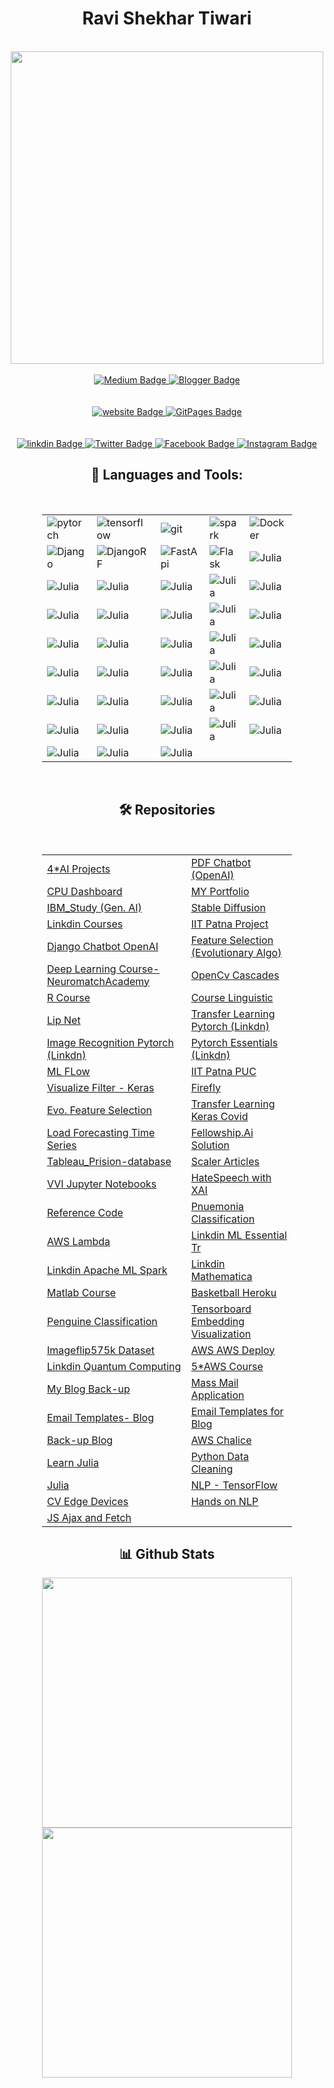 <link rel="stylesheet" href="https://www.w3schools.com/w3css/4/w3.css">

<div id="header" align="center">
    <h1>Ravi Shekhar Tiwari</h1>
     <br>
  <img src="https://media.giphy.com/media/M9gbBd9nbDrOTu1Mqx/giphy.gif" width="500px"/>


<br>
  <div id="Blog">
  <br>
    
   <a href="https://tiwari11-rst.medium.com/">
    <img src="https://img.shields.io/badge/Medium-12100E?style=for-the-badge&logo=medium&logoColor=white" alt="Medium Badge"/>
  </a>

   <a href="https://ravishekhartiwari.blogspot.com/">
    <img src="https://img.shields.io/badge/Blogger-FF5722?style=for-the-badge&logo=blogger&logoColor=white" alt="
Blogger Badge"/>
  </a>

  </div>
<br>
   <div id="Websites">
   <br>
    
   <a href="https:www.rstiwari.com">
    <img src="https://img.shields.io/badge/website-000000?style=for-the-badge&logo=About.me&logoColor=white" alt="website Badge"/>
  </a>

   <a href="https://portfolio.rstiwari.com">
    <img src="https://img.shields.io/badge/GitHub%20Pages-222222?style=for-the-badge&logo=GitHub%20Pages&logoColor=white" alt="
GitPages Badge"/>
  </a>

  </div>
<br>
 <div id="badges">
     <br>
  <a href="http://www.linkedin.com/in/ravishekhartiwari">
    <img src="https://img.shields.io/badge/LinkedIn-0077B5?style=for-the-badge&logo=linkedin&logoColor=white" alt="linkdin Badge"/>
  </a>
  <a href="https://twitter.com/tiwari11rst">
    <img src="https://img.shields.io/badge/Twitter-1DA1F2?style=for-the-badge&logo=twitter&logoColor=white" alt="Twitter Badge"/>
  </a>
  <a href="https://www.facebook.com/ravishekhar.tiwari.5">
    <img src="https://img.shields.io/badge/Facebook-1877F2?style=for-the-badge&logo=facebook&logoColor=white" alt="Facebook Badge"/>
  </a>
  <a href="https://www.instagram.com/ravishekhartiwari/">
    <img src="https://img.shields.io/badge/Instagram-E4405F?style=for-the-badge&logo=instagram&logoColor=white" alt="Instagram Badge"/>
  </a>
 </div>

 <div id="Tools">
     
   <h2> 🔨 Languages and Tools:</h2>
   <br>
    <table style="width:400px">
  <tr>
    <td>
    <img align="left" src="https://img.shields.io/badge/PyTorch-EE4C2C?style=for-the-badge&logo=pytorch&logoColor=white" alt="pytorch" /> 
     </td>
    <td>
<img align="left" src="https://img.shields.io/badge/TensorFlow-FF6F00?style=for-the-badge&logo=tensorflow&logoColor=white" alt="tensorflow" /></td>
    <td><img src="https://img.shields.io/badge/Keras-FF0000?style=for-the-badge&logo=keras&logoColor=white" align="left" alt="git" /></td>
      <td><img src="https://img.shields.io/badge/Apache_Spark-FFFFFF?style=for-the-badge&logo=apachespark&logoColor=#E35A16" align="left" alt="spark" />
</td>
      <td><img src="https://img.shields.io/badge/Docker-2CA5E0?style=for-the-badge&logo=docker&logoColor=white" align="left" alt="Docker" /></td>
     
      
  </tr>

   <tr>
      <td><img src="https://img.shields.io/badge/Docker-2CA5E0?style=for-the-badge&logo=docker&logoColor=white" align="left" alt="Django" />
</td>
      <td><img src="https://img.shields.io/badge/django%20rest-ff1709?style=for-the-badge&logo=django&logoColor=white" align="left" alt="DjangoRF" />
 </td>
      <td> <img src="https://img.shields.io/badge/fastapi-109989?style=for-the-badge&logo=FASTAPI&logoColor=white" align="left" alt="FastApi" />
</td>
      <td><img src="https://img.shields.io/badge/Flask-000000?style=for-the-badge&logo=flask&logoColor=white" align="left" alt="Flask" />
 </td>
        <td><img src="https://img.shields.io/badge/Julia-9558B2?style=for-the-badge&logo=julia&logoColor=white" align="left" alt="Julia" />
</td>
  </tr>
 <tr>
      <td><img src="https://img.shields.io/badge/OpenCV-27338e?style=for-the-badge&logo=OpenCV&logoColor=white" align="left" alt="Julia" />
 </td>
      <td><img src="https://img.shields.io/badge/Postman-FF6C37?style=for-the-badge&logo=Postman&logoColor=white" align="left" alt="Julia" /> </td>
      <td> 
<img src="https://img.shields.io/badge/PowerBI-F2C811?style=for-the-badge&logo=Power%20BI&logoColor=white" align="left" alt="Julia" /></td>
       <td><img src="https://img.shields.io/badge/R-276DC3?style=for-the-badge&logo=r&logoColor=white" align="left" alt="Julia" />
</td>
      <td><img src="https://img.shields.io/badge/Rust-000000?style=for-the-badge&logo=rust&logoColor=white" align="left" alt="Julia" />
</td>
  </tr>
  <tr>
      <td><img src="https://img.shields.io/badge/Selenium-43B02A?style=for-the-badge&logo=Selenium&logoColor=white" align="left" alt="Julia" />
 </td>
      <td><img src="https://img.shields.io/badge/Shell_Script-121011?style=for-the-badge&logo=gnu-bash&logoColor=white" align="left" alt="Julia" />  </td>
<td><img src="https://img.shields.io/badge/Tailwind_CSS-38B2AC?style=for-the-badge&logo=tailwind-css&logoColor=white" align="left" alt="Julia" /></td>
<td><img src="https://img.shields.io/badge/Tableau-E97627?style=for-the-badge&logo=Tableau&logoColor=white" align="left" alt="Julia" />
 </td>
       <td>
<img src="https://img.shields.io/badge/Alibaba_Cloud-FF6A00?style=for-the-badge&logo=alibabacloud&logoColor=white" align="left" alt="Julia" /></td>
  </tr>
 <tr>
     <td><img src="https://img.shields.io/badge/Amazon_AWS-FF9900?style=for-the-badge&logo=amazonaws&logoColor=white" align="left" alt="Julia" /></td>
     <td><img src="https://img.shields.io/badge/Digital_Ocean-0080FF?style=for-the-badge&logo=DigitalOcean&logoColor=white" align="left" alt="Julia" /></td>
     <td><img src="https://img.shields.io/badge/Heroku-430098?style=for-the-badge&logo=heroku&logoColor=white" align="left" alt="Julia" /></td>
     <td><img src="https://img.shields.io/badge/Twilio-F22F46?style=for-the-badge&logo=Twilio&logoColor=white" align="left" alt="Julia" /></td>
     <td><img src="https://img.shields.io/badge/Microsoft%20SQL%20Server-CC2927?style=for-the-badge&logo=microsoft%20sql%20server&logoColor=white" align="left" alt="Julia" /></td>
 </tr>
   <tr>
     <td><img src="https://img.shields.io/badge/MySQL-005C84?style=for-the-badge&logo=mysql&logoColor=white" align="left" alt="Julia" /></td>
     <td><img src="https://img.shields.io/badge/rabbitmq-%23FF6600.svg?&style=for-the-badge&logo=rabbitmq&logoColor=white" align="left" alt="Julia" /></td>
     <td><img src="https://img.shields.io/badge/Bootstrap-563D7C?style=for-the-badge&logo=bootstrap&logoColor=white" align="left" alt="Julia" /></td>
     <td><img src="https://img.shields.io/badge/conda-342B029.svg?&style=for-the-badge&logo=anaconda&logoColor=white" align="left" alt="Julia" /></td>
     <td><img src="https://img.shields.io/badge/Colab-F9AB00?style=for-the-badge&logo=googlecolab&color=525252" align="left" alt="Julia" /></td>
 </tr>
  <tr>
     <td><img src="https://img.shields.io/badge/VSCode-0078D4?style=for-the-badge&logo=visual%20studio%20code&logoColor=white" align="left" alt="Julia" /></td>
     <td<img src="https://img.shields.io/badge/Visual_Studio_Code-0078D4?style=for-the-badge&logo=visual%20studio%20code&logoColor=white" align="left" alt="Julia" /></td>
     <td><img src="https://img.shields.io/badge/C-00599C?style=for-the-badge&logo=c&logoColor=white" align="left" alt="Julia" /></td>
     <td><img src="https://img.shields.io/badge/C%2B%2B-00599C?style=for-the-badge&logo=c%2B%2B&logoColor=white" align="left" alt="Julia" /></td>
     <td><img src="https://img.shields.io/badge/json-5E5C5C?style=for-the-badge&logo=json&logoColor=white" align="left" alt="Julia" /></td>
  <td><img src="https://img.shields.io/badge/PHP-777BB4?style=for-the-badge&logo=php&logoColor=white" align="left" alt="Julia" /></td>
 </tr>
<tr>
     <td><img src="https://img.shields.io/badge/Plotly-239120?style=for-the-badge&logo=plotly&logoColor=white" align="left" alt="Julia" /></td>
     <td><img src="https://img.shields.io/badge/PLSQL-F80000?style=for-the-badge&logo=oracle&logoColor=black" align="left" alt="Julia" /></td>
     <td><img src="https://img.shields.io/badge/scikit_learn-F7931E?style=for-the-badge&logo=scikit-learn&logoColor=white" align="left" alt="Julia" /></td>
     <td><img src="https://img.shields.io/badge/SciPy-654FF0?style=for-the-badge&logo=SciPy&logoColor=white" align="left" alt="Julia" /></td>
     <td><img src="https://img.shields.io/badge/GIT-E44C30?style=for-the-badge&logo=git&logoColor=white" align="left" alt="Julia" /></td>
 </tr> 
 <tr>
     <td><img src="https://img.shields.io/badge/powershell-5391FE?style=for-the-badge&logo=powershell&logoColor=white" align="left" alt="Julia" /></td>
     <td><img src="https://img.shields.io/badge/windows%20terminal-4D4D4D?style=for-the-badge&logo=windows%20terminal&logoColor=white" align="left" alt="Julia" /></td>
     <td><img src="https://img.shields.io/badge/Airflow-017CEE?style=for-the-badge&logo=Apache%20Airflow&logoColor=white" align="left" alt="Julia" /></td>
     <td></td>
     <td></td>
 </tr> 
 
</table>


 </div>
   
   <br>
   </div>
   <div id="Projects"  align="center">
       <h2>  🛠️  Repositories </h2> 
       <br>
       <table style="width:400px">

  <tr>
    <td ><a href="https://github.com/happyman11/Real-Time-AI-Product-Projects" target="_blank"> 4*AI Projects</a></td>
    <td><a href="https://github.com/happyman11/PUC-PDF-Openai" target="_blank">PDF Chatbot (OpenAI)</a></td>
   </tr>
  </tr>
     <td><a href="https://github.com/happyman11/CPU_Usage_Dashboard" target="_blank">CPU Dashboard</a></td>
     <td><a href="https://github.com/happyman11/happyman11.github.io" target="_blank"> MY Portfolio</a></td>
  <tr>
     <td><a href="https://github.com/happyman11/IBM_Study" target="_blank">IBM_Study (Gen. AI)</a></td>
     <td><a href="https://github.com/happyman11/assessment-challenge_stbleDiffusion-Fast_API/tree/main" target="_blank">Stable  Diffusion</a></td>
  </tr>
  <tr>
     <td><a href="https://github.com/happyman11/linkdin_courses" target="_blank">Linkdin Courses</a></td>
     <td><a href="https://github.com/happyman11/PPGCL_JRF" target="_blank">IIT Patna Project</a></td>
  </tr>

  <tr>
     <td><a href="https://github.com/happyman11/django-chatbot/tree/main" target="_blank">Django Chatbot OpenAI</a></td>
     <td><a href="https://github.com/happyman11/Py_FS" target="_blank">Feature Selection (Evolutionary Algo)</a></td>
  </tr>
  <tr>
     <td><a href="https://github.com/happyman11/course-content-dl" target="_blank">Deep Learning Course-NeuromatchAcademy</a></td>
     <td><a href="https://github.com/happyman11/opencv-cascade" target="_blank">OpenCv Cascades</a></td>
  </tr>
  <tr>
     <td><a href="https://github.com/happyman11/NTNU_ENC2055_DATA" target="_blank">R Course</a></td>
     <td><a href="https://github.com/happyman11/NTNU_ENC2055_LECTURES" target="_blank"> Course Linguistic</a></td>
  </tr>
  <tr>
     <td><a href="https://github.com/happyman11/LipNet/tree/main" target="_blank">Lip Net</a></td>
     <td><a href="https://github.com/happyman11/linkdin_transfer_learning_pytorch/tree/main" target="_blank">Transfer Learning Pytorch (Linkdn)</a></td>
  </tr>
  <tr>
     <td><a href="https://github.com/happyman11/linkdin_image_recognition/tree/main" target="_blank">Image Recognition Pytorch (Linkdn)</a></td>
     <td><a href="https://github.com/happyman11/linkdin_pytorch_essential_training/blob/main/README.md" target="_blank">Pytorch Essentials (Linkdn)</a></td>
  </tr>
  <tr>
     <td><a href="https://github.com/happyman11/Mlflow-Tutorial/tree/main" target="_blank">ML FLow</a></td>
     <td><a href="https://github.com/happyman11/IIT-Patna-Deployed-Application/tree/main" target="_blank">IIT Patna PUC</a></td>
  </tr>
  <tr>
     <td><a href="https://github.com/happyman11/visualize_channel_DL/tree/main" target="_blank">Visualize Filter - Keras</a></td>
     <td><a href="https://github.com/happyman11/FireflyAlgorithm" target="_blank">Firefly</a></td>
  </tr>
  <tr>
     <td><a href="https://github.com/happyman11/Wrapper-Feature-Selection-Toolbox-Python" target="_blank">Evo.  Feature Selection</a></td>
     <td><a href="https://github.com/happyman11/transer-learning-repository" target="_blank">Transfer Learning Keras Covid </a></td>
  </tr>
  <tr>
     <td><a href="https://github.com/happyman11/Loadforecasting/tree/main" target="_blank">Load Forecasting Time Series</a></td>
     <td><a href="https://github.com/happyman11/Fellowship.AI-solution/tree/main" target="_blank">Fellowship.Ai Solution</a></td>
  </tr>
  <tr>
     <td><a href="https://github.com/happyman11/Tableau_Prision-database/tree/main" target="_blank">Tableau_Prision-database</a></td>
     <td><a href="https://github.com/happyman11/Scaler_Articles" target="_blank">Scaler Articles</a></td>
  </tr>
  <tr>
     <td><a href="https://github.com/happyman11/notebooks_importantlinks" target="_blank">VVI Jupyter Notebooks</a></td>
     <td><a href="https://github.com/happyman11/bookchapter_LSTM_HAtespeech_LIME/tree/main" target="_blank">HateSpeech with XAI</a></td>
  </tr>
  <tr>
     <td><a href="https://github.com/happyman11/code_imp_wrk/tree/main" target="_blank">Reference Code</a></td>
     <td><a href="https://github.com/happyman11/Backup-usdcdrive/tree/main" target="_blank">Pnuemonia  Classification</a></td>
  </tr>
  <tr>
     <td><a href="https://github.com/happyman11/AWS-API-gateway-with-lambda-dynamo/tree/main" target="_blank">AWS Lambda</a></td>
     <td><a href="https://github.com/happyman11/linkdin-Amazon-wenservice-ML-Essential-Trainning" target="_blank">Linkdin ML Essential Tr</a></td>
  </tr>

   <tr>
     <td><a href="https://github.com/happyman11/linkdin-Apache-Spark-DL-essensial-Learning/tree/main" target="_blank">Linkdin  Apache ML Spark</a></td>
     <td><a href="https://github.com/happyman11/linkdin_mathematica-11-ML/tree/main" target="_blank">Linkdin Mathematica</a></td>
  </tr>

   <tr>
     <td><a href="https://github.com/happyman11/matlab-cource/tree/main" target="_blank">Matlab Course</a></td>
     <td><a href="https://github.com/happyman11/basketbaal_heroku-deploy" target="_blank">Basketball Heroku</a></td>
  </tr>

  <tr>
     <td><a href="https://github.com/happyman11/Penguine_Streamlit_Deployed_Heroku" target="_blank">Penguine Classification</a></td>
     <td><a href="https://github.com/happyman11/tensorboard-datavisualixation-" target="_blank">Tensorboard Embedding Visualization</a></td>
  </tr>
  
  <tr>
     <td><a href="https://github.com/happyman11/ImgFlip575K_Dataset" target="_blank">Imageflip575k Dataset</a></td>
     <td><a href="https://github.com/happyman11/aws_api_deployement/tree/main" target="_blank">AWS AWS Deploy</a></td>
  </tr>

<tr>
     <td><a href="https://github.com/happyman11/aws_quantum" target="_blank">Linkdin Quantum Computing</a></td>
     <td><a href="https://github.com/happyman11/linkdin_aws/tree/main" target="_blank">5*AWS Course </a></td>
  </tr>

<tr>
     <td><a href="https://github.com/happyman11/copy-backup/tree/main" target="_blank">My Blog Back-up</a></td>
     <td><a href="https://github.com/happyman11/massmail/tree/main" target="_blank">Mass Mail Application</a></td>
  </tr>

<tr>
     <td><a href="https://github.com/happyman11/templates_blog/tree/main" target="_blank">Email Templates- Blog</a></td>
     <td><a href="https://github.com/happyman11/email_templates/tree/main" target="_blank">Email Templates for Blog</a></td>
  </tr>

<tr>
     <td><a href="https://github.com/happyman11/backup_blog/tree/main" target="_blank">Back-up Blog</a></td>
     <td><a href="https://github.com/happyman11/aws_chalice/tree/main" target="_blank">AWS Chalice</a></td>
  </tr>

  <tr>
     <td><a href="https://github.com/happyman11/Learning-Julia/tree/main" target="_blank">Learn Julia</a></td>
     <td><a href="https://github.com/happyman11/Data-Cleanning-Essentials-python/tree/main" target="_blank">Python Data Cleaning </a></td>
  </tr>
 
 <tr>
     <td><a href=" https://github.com/happyman11/Learning-Julia-Julia_-Power-like-Python-speed-like-C/tree/main" target="_blank">Julia</a></td>
     <td><a href="https://github.com/happyman11/Deep-Learning-Foundations_-Natural-Language-Processing-with-TensorFlow/tree/main" target="_blank">NLP - TensorFlow</a></td>
  </tr>

   <tr>
     <td><a href="https://github.com/happyman11/Computer-Vision-on-the-Raspberry-Pi-4/tree/main" target="_blank">CV Edge Devices</a></td>
     <td><a href="https://github.com/happyman11/Hands-On-Natural-Language-Processing/tree/main" target="_blank">Hands on NLP</a></td>
  </tr>

 <tr>
     <td><a href="https://github.com/happyman11/JavaScript_-Ajax-and-Fetch/tree/main" target="_blank">JS Ajax and Fetch </a></td>
     <td><a href="" target="_blank"></a></td>
  </tr>



</table>
       
   <div align="center">
    <div id ="Repository">
     <h2> 📊 Github Stats </h2>
    <img style="width:400px;"  src="https://github-profile-summary-cards.vercel.app/api/cards/profile-details?username=happyman11&theme=dark" />
     <img style="width:400px;" src="https://github-readme-stats-git-masterrstaa-rickstaa.vercel.app/api?username=happyman11&theme=dark" /> 
   </div>
   <br>
   </div>
